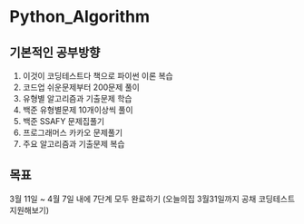 # Python_Algorithm

## 기본적인 공부방향
1. 이것이 코딩테스트다 책으로 파이썬 이론 복습
2. 코드업 쉬운문제부터 200문제 풀이
3. 유형별 알고리즘과 기출문제 학습
4. 백준 유형별문제 10개이상씩 풀이
5. 백준 SSAFY 문제집풀기
6. 프로그래머스 카카오 문제풀기
7. 주요 알고리즘과 기출문제 복습

## 목표
3월 11일 ~ 4월 7일 내에 7단계 모두 완료하기
(오늘의집 3월31일까지 공채 코딩테스트 지원해보기)
